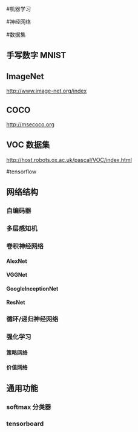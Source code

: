 #机器学习


#神经网络

#数据集
## 手写数字 MNIST
## ImageNet
 http://www.image-net.org/index
## COCO
  http://msecoco.org
## VOC 数据集
  http://host.robots.ox.ac.uk/pascal/VOC/index.html


#tensorflow
## 网络结构 
### 自编码器

### 多层感知机

### 卷积神经网络
#### AlexNet
#### VGGNet
#### GoogleInceptionNet
#### ResNet



### 循环/递归神经网络

### 强化学习
#### 策略网络
#### 价值网络


## 通用功能
### softmax 分类器
### tensorboard

